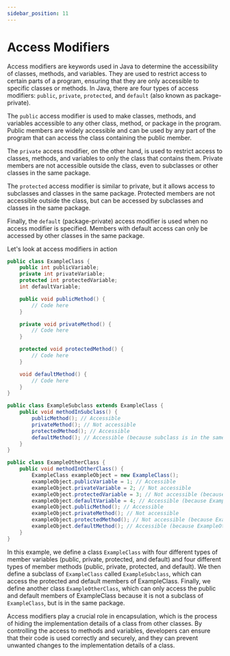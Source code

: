 ```yaml
---
sidebar_position: 11
---
```


# Access Modifiers

Access modifiers are keywords used in Java to determine the accessibility of classes, methods, and variables. They are used to restrict access to certain parts of a program, ensuring that they are only accessible to specific classes or methods. In Java, there are four types of access modifiers: `public`, `private`, `protected`, and `default` (also known as package-private).

The `public` access modifier is used to make classes, methods, and variables accessible to any other class, method, or package in the program. Public members are widely accessible and can be used by any part of the program that can access the class containing the public member.

The `private` access modifier, on the other hand, is used to restrict access to classes, methods, and variables to only the class that contains them. Private members are not accessible outside the class, even to subclasses or other classes in the same package.

The `protected` access modifier is similar to private, but it allows access to subclasses and classes in the same package. Protected members are not accessible outside the class, but can be accessed by subclasses and classes in the same package.

Finally, the `default` (package-private) access modifier is used when no access modifier is specified. Members with default access can only be accessed by other classes in the same package.

Let's look at access modifiers in action

```java
public class ExampleClass {
    public int publicVariable;
    private int privateVariable;
    protected int protectedVariable;
    int defaultVariable;

    public void publicMethod() {
        // Code here
    }

    private void privateMethod() {
        // Code here
    }

    protected void protectedMethod() {
        // Code here
    }

    void defaultMethod() {
        // Code here
    }
}

public class ExampleSubclass extends ExampleClass {
    public void methodInSubclass() {
        publicMethod(); // Accessible
        privateMethod(); // Not accessible
        protectedMethod(); // Accessible
        defaultMethod(); // Accessible (because subclass is in the same package as ExampleClass)
    }
}

public class ExampleOtherClass {
    public void methodInOtherClass() {
        ExampleClass exampleObject = new ExampleClass();
        exampleObject.publicVariable = 1; // Accessible
        exampleObject.privateVariable = 2; // Not accessible
        exampleObject.protectedVariable = 3; // Not accessible (because ExampleOtherClass is not a subclass of ExampleClass)
        exampleObject.defaultVariable = 4; // Accessible (because ExampleOtherClass is in the same package as ExampleClass)
        exampleObject.publicMethod(); // Accessible
        exampleObject.privateMethod(); // Not accessible
        exampleObject.protectedMethod(); // Not accessible (because ExampleOtherClass is not a subclass of ExampleClass)
        exampleObject.defaultMethod(); // Accessible (because ExampleOtherClass is in the same package as ExampleClass)
    }
}
```

In this example, we define a class `ExampleClass` with four different types of member variables (public, private, protected, and default) and four different types of member methods (public, private, protected, and default). We then define a subclass of `ExampleClass` called `ExampleSubclass`, which can access the protected and default members of ExampleClass. Finally, we define another class `ExampleOtherClass`, which can only access the public and default members of ExampleClass because it is not a subclass of `ExampleClass`, but is in the same package.

Access modifiers play a crucial role in encapsulation, which is the process of hiding the implementation details of a class from other classes. By controlling the access to methods and variables, developers can ensure that their code is used correctly and securely, and they can prevent unwanted changes to the implementation details of a class.
